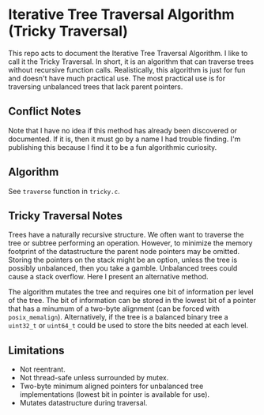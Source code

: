 

# Iterative Tree Traversal Algorithm (Tricky Traversal)

This repo acts to document the Iterative Tree Traversal Algorithm.
I like to call it the Tricky Traversal.
In short, it is an algorithm that can traverse trees without recursive
function calls.
Realistically,
this algorithm is just for fun and doesn't have much practical use.
The most practical use is for traversing unbalanced trees that lack parent
pointers.


## Conflict Notes

Note that I have no idea if this method has already been discovered
or documented.
If it is, then it must go by a name I had trouble finding.
I'm publishing this because I find it to be a fun algorithmic curiosity.


## Algorithm

See `traverse` function in `tricky.c`.


## Tricky Traversal Notes

Trees have a naturally recursive structure.
We often want to traverse the tree or subtree performing an operation.
However, to minimize the memory footprint of the datastructure
the parent node pointers may be omitted.
Storing the pointers on the stack might be an option,
unless the tree is possibly unbalanced, then you take a gamble.
Unbalanced trees could cause a stack overflow.
Here I present an alternative method.

The algorithm mutates the tree and requires one bit of information per level
of the tree.
The bit of information can be stored in the lowest bit of a pointer that
has a minumum of a two-byte alignment (can be forced with `posix_memalign`).
Alternatively, if the tree is a balanced binary tree a `uint32_t` or `uint64_t`
could be used to store the bits needed at each level.

## Limitations

* Not reentrant.
* Not thread-safe unless surrounded by mutex.
* Two-byte minimum aligned pointers for unbalanced tree implementations
  (lowest bit in pointer is available for use).
* Mutates datastructure during traversal.


